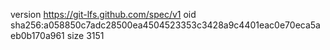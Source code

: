 version https://git-lfs.github.com/spec/v1
oid sha256:a058850c7adc28500ea4504523353c3428a9c4401eac0e70eca5aeb0b170a961
size 3151
